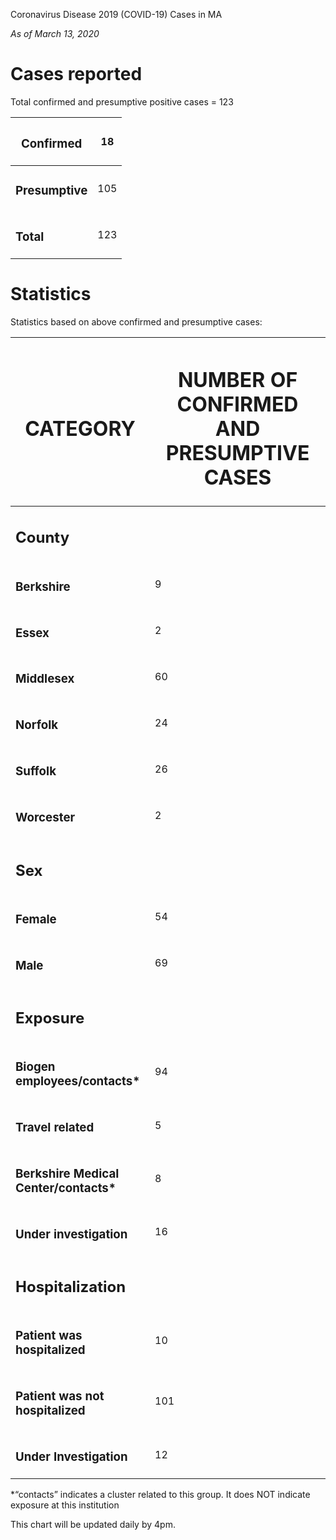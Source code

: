Coronavirus Disease 2019 (COVID-19) Cases in MA

*As of March 13, 2020*

# Cases reported

Total confirmed and presumptive positive cases = 123

<table>
<thead>
<tr class="header">
<th><h3 id="confirmed"><strong>Confirmed</strong></h3></th>
<th>18</th>
</tr>
</thead>
<tbody>
<tr class="odd">
<td><h3 id="presumptive"><strong>Presumptive</strong></h3></td>
<td>105</td>
</tr>
<tr class="even">
<td><h3 id="total"><strong>Total</strong></h3></td>
<td>123</td>
</tr>
</tbody>
</table>

# Statistics

Statistics based on above confirmed and presumptive cases:

<table>
<thead>
<tr class="header">
<th><h1 id="category">CATEGORY</h1></th>
<th><h1 id="number-of-confirmed-and-presumptive-cases">NUMBER OF CONFIRMED AND PRESUMPTIVE CASES</h1></th>
</tr>
</thead>
<tbody>
<tr class="odd">
<td><h2 id="county"><strong>County</strong></h2></td>
<td></td>
</tr>
<tr class="even">
<td><h3 id="berkshire">Berkshire</h3></td>
<td>9</td>
</tr>
<tr class="odd">
<td><h3 id="essex">Essex</h3></td>
<td>2</td>
</tr>
<tr class="even">
<td><h3 id="middlesex">Middlesex</h3></td>
<td>60</td>
</tr>
<tr class="odd">
<td><h3 id="norfolk">Norfolk</h3></td>
<td>24</td>
</tr>
<tr class="even">
<td><h3 id="suffolk">Suffolk</h3></td>
<td>26</td>
</tr>
<tr class="odd">
<td><h3 id="worcester">Worcester</h3></td>
<td>2</td>
</tr>
<tr class="even">
<td><h2 id="sex">Sex</h2></td>
<td></td>
</tr>
<tr class="odd">
<td><h3 id="female">Female</h3></td>
<td>54</td>
</tr>
<tr class="even">
<td><h3 id="male">Male</h3></td>
<td>69</td>
</tr>
<tr class="odd">
<td><h2 id="exposure">Exposure</h2></td>
<td></td>
</tr>
<tr class="even">
<td><h3 id="biogen-employeescontacts">Biogen employees/contacts*</h3></td>
<td>94</td>
</tr>
<tr class="odd">
<td><h3 id="travel-related">Travel related </h3></td>
<td>5</td>
</tr>
<tr class="even">
<td><h3 id="berkshire-medical-centercontacts">Berkshire Medical Center/contacts*</h3></td>
<td>8</td>
</tr>
<tr class="odd">
<td><h3 id="under-investigation">Under investigation</h3></td>
<td>16</td>
</tr>
<tr class="even">
<td><h2 id="hospitalization">Hospitalization </h2></td>
<td></td>
</tr>
<tr class="odd">
<td><h3 id="patient-was-hospitalized">Patient was hospitalized</h3></td>
<td>10</td>
</tr>
<tr class="even">
<td><h3 id="patient-was-not-hospitalized">Patient was not hospitalized</h3></td>
<td>101</td>
</tr>
<tr class="odd">
<td><h3 id="under-investigation-1">Under Investigation</h3></td>
<td>12</td>
</tr>
</tbody>
</table>

\*“contacts” indicates a cluster related to this group. It does NOT
indicate exposure at this institution

This chart will be updated daily by 4pm.
